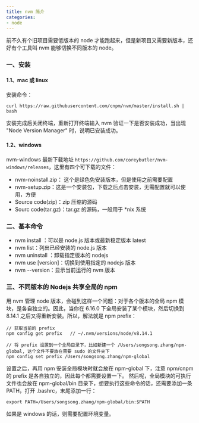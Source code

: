 ```yaml
---
title: nvm 简介
categories:
- node
---
```

前不久有个旧项目需要低版本的 node 才能跑起来，但是新项目又需要新版本，还好有个工具叫 nvm 能够切换不同版本的 node。
<!--more--> 
### 一、安装
#### 1.1、mac 或 linux
安装命令：
```
curl https://raw.githubusercontent.com/cnpm/nvm/master/install.sh | bash
```
安装完成后关闭终端，重新打开终端输入 nvm 验证一下是否安装成功，当出现 "Node Version Manager" 时，说明已安装成功。
#### 1.2、windows
nvm-windows 最新下载地址 `https://github.com/coreybutler/nvm-windows/releases`，这里有四个可下载的文件：
- nvm-noinstall.zip： 这个是绿色免安装版本，但是使用之前需要配置
- nvm-setup.zip：这是一个安装包，下载之后点击安装，无需配置就可以使用，方便
- Source code(zip)：zip 压缩的源码
- Sourc code(tar.gz)：tar.gz 的源码，一般用于 *nix 系统

### 二、基本命令
- nvm install <version>：可以是 node.js 版本或最新稳定版本 latest
- nvm list：列出已经安装的 node.js 版本
- nvm uninstall <version>：卸载指定版本的 nodejs
- nvm use [version]：切换到使用指定的 nodejs 版本
- nvm --version：显示当前运行的 nvm 版本

### 三、不同版本的 Nodejs 共享全局的 npm
用 nvm 管理 node 版本，会碰到这样一个问题：对于各个版本的全局 npm 模块，是各自独立的。因此，当你在 6.16.0 下全局安装了某个模块，然后切换到 8.14.1 之后又得重新安装。所以，解法就是 npm prefix：
```
// 获取当前的 prefix
npm config get prefix   // ~/.nvm/versions/node/v8.14.1

// 将 prefix 设置到一个全局目录下，比如新建一个 /Users/songsong.zhang/npm-global, 这个文件不要放在需要 sudo 的文件夹下
npm config set prefix /Users/songsong.zhang/npm-global
```
设置之后，再用 npm 安装全局模块时就会放在 npm-global 下，注意 npm/cnpm 的 prefix 是各自独立的，因此每个都需要设置一下。
然后呢，全局模块的可执行文件也会放在 npm-global/bin 目录下，想要执行这些命令的话，还需要添加一条 PATH，打开 .bashrc，末尾添加一行：
```
export PATH=/Users/songsong.zhang/npm-global/bin:$PATH
```
如果是 windows 的话，则需要配置环境变量。